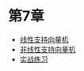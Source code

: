 # 第7章

- [线性支持向量机](./线性支持向量机SVM.md)  
- [非线性支持向量机](./非线性支持向量机SVM.md)  
- [实战练习](./Experiment-SVM)  
